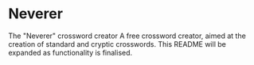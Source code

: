 # Neverer
The "Neverer" crossword creator
A free crossword creator, aimed at the creation of standard and cryptic crosswords.
This README will be expanded as functionality is finalised.
